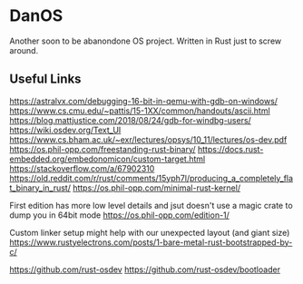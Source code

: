 # DanOS
Another soon to be abanondone OS project. Written in Rust just to screw around.

## Useful Links

https://astralvx.com/debugging-16-bit-in-qemu-with-gdb-on-windows/
https://www.cs.cmu.edu/~pattis/15-1XX/common/handouts/ascii.html
https://blog.mattjustice.com/2018/08/24/gdb-for-windbg-users/
https://wiki.osdev.org/Text_UI
https://www.cs.bham.ac.uk/~exr/lectures/opsys/10_11/lectures/os-dev.pdf
https://os.phil-opp.com/freestanding-rust-binary/
https://docs.rust-embedded.org/embedonomicon/custom-target.html
https://stackoverflow.com/a/67902310
https://old.reddit.com/r/rust/comments/15yph7l/producing_a_completely_flat_binary_in_rust/
https://os.phil-opp.com/minimal-rust-kernel/

First edition has more low level details and jsut doesn't use a magic crate to dump you in 64bit mode
https://os.phil-opp.com/edition-1/

Custom linker setup might help with our unexpected layout (and giant size)
https://www.rustyelectrons.com/posts/1-bare-metal-rust-bootstrapped-by-c/

https://github.com/rust-osdev
https://github.com/rust-osdev/bootloader
